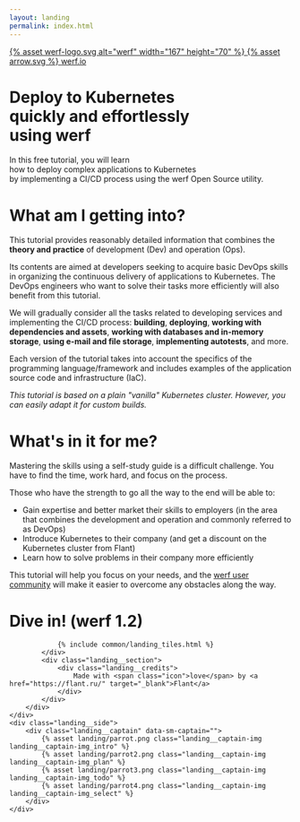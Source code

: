 ```yaml
---
layout: landing
permalink: index.html
---
```


<div class="landing">
    <div class="landing__header">
        <div class="landing__container">
            <a href="/" class="landing__header-title" data-proofer-ignore>
                {% asset werf-logo.svg alt="werf" width="167" height="70" %}
            </a>
            <a href="{{ site.site_urls['en'] }}" class="landing__button" data-proofer-ignore>
                {% asset arrow.svg %}
                <span>werf.io</span>
            </a>
        </div>
    </div>
    <div class="landing__content">
        <div class="landing__container">
            <div class="landing__section landing__section_first" data-sm-trigger="intro">
                <h1 class="landing__h1">
                    Deploy to&nbsp;Kubernetes<br>
                    quickly and&nbsp;effortlessly<br>
                    using&nbsp;<b>werf</b>
                </h1>
                <div class="landing__text">
                    In this free tutorial, you will learn<br>
                    how to&nbsp;deploy complex applications to&nbsp;Kubernetes<br>
                    by implementing a&nbsp;CI/CD process using the werf Open Source utility.
                </div>
            </div>
            <div class="landing__section" data-sm-trigger="plan">
                <h1 class="landing__h2">
                    What am I getting into?
                </h1>
                <div class="landing__text">
                    <p>This tutorial provides reasonably detailed information that combines the <b>theory and practice</b> of development (Dev) and operation (Ops).</p>
                    <p>Its contents are aimed at developers seeking to acquire basic DevOps skills in organizing the continuous delivery of applications to Kubernetes. The DevOps engineers who want to solve their tasks more efficiently will also benefit from this tutorial.</p>
                    <p>We will gradually consider all the tasks related to&nbsp;developing services and implementing the CI/CD process: <b>building</b>, <b>deploying</b>, <b>working with dependencies and&nbsp;assets</b>, <b>working with databases and&nbsp;in-memory storage</b>, <b>using e-mail and&nbsp;file storage</b>, <b>implementing autotests</b>, and&nbsp;more.</p>
                    <p>Each version of&nbsp;the&nbsp;tutorial takes into account the specifics of the programming language/framework and includes examples of the application source code and infrastructure (IaC).</p>
                    <p><i>This tutorial is based on a&nbsp;plain "vanilla" Kubernetes cluster. However, you can easily adapt it for&nbsp;custom builds.</i></p>
                </div>
            </div>
            <div class="landing__section" data-sm-trigger="todo">
                <h1 class="landing__h2">
                    What's in it for me?
                </h1>
                <div class="landing__text">
                    <p>Mastering the skills using a self-study guide is a difficult challenge. You have to find the time, work hard, and focus on the process.</p>
                    <p>Those who have the strength to go all the way to the end will be able to:</p>
                </div>
                <ul class="landing__list">
                    <li>
                        Gain expertise and better market their skills to employers
                        <span>(in the area that combines the development and operation and commonly referred to as DevOps)</span>
                    </li>
                    <li>
                        Introduce Kubernetes to their company
                        <span>(and get a discount on the Kubernetes cluster from Flant)</span>
                    </li>
                    <li>
                        Learn how to solve problems in their company more efficiently
                    </li>
                </ul>
                <div class="landing__text">
                    <p>This tutorial will help you focus on your needs, and the <a href="https://t.me/werf_io">werf user community</a> will make it easier to overcome any obstacles along the way.</p>
                </div>
            </div>
            <div class="landing__section" data-sm-trigger="select">
                <h1 class="landing__h2">
                    Dive in! <span>(werf 1.2)</span>
                </h1>

                {% include common/landing_tiles.html %}
            </div>
            <div class="landing__section">
                <div class="landing__credits">
                    Made with <span class="icon">love</span> by <a href="https://flant.ru/" target="_blank">Flant</a>
                </div>
            </div>
        </div>
    </div>
    <div class="landing__side">
        <div class="landing__captain" data-sm-captain="">
            {% asset landing/parrot.png class="landing__captain-img landing__captain-img_intro" %}
            {% asset landing/parrot2.png class="landing__captain-img landing__captain-img_plan" %}
            {% asset landing/parrot3.png class="landing__captain-img landing__captain-img_todo" %}
            {% asset landing/parrot4.png class="landing__captain-img landing__captain-img_select" %}
        </div>
    </div>
</div>
